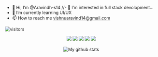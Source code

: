 - 👋 Hi, I’m @Aravindh-s14
//- 👀 I’m interested in full stack devolopment...
- 🌱 I’m currently learning UI/UX
- 📫 How to reach me vishnuaravind14@gmail.com

<!---[Visitor Count](https://profile-counter.glitch.me/{Aravindh-s14}/count.svg)--->

![visitors](https://visitor-badge.laobi.icu/badge?page_id=Aravindh-s14)

<p align="center">
  <img src="https://img.shields.io/badge/HTML5-E34F26?style=for-the-badge&logo=html5&logoColor=white" />
  <img src="https://img.shields.io/badge/CSS3-1572B6?style=for-the-badge&logo=css3&logoColor=white" />
  <img src="https://img.shields.io/badge/JavaScript-323330?style=for-the-badge&logo=javascript&logoColor=F7DF1E" />
  <img src="https://img.shields.io/badge/React-20232A?style=for-the-badge&logo=react&logoColor=61DAFB" /> 
  <img src="https://img.shields.io/badge/Visual_Studio_Code-0078D4?style=for-the-badge&logo=visual%20studio%20code&logoColor=white" /><br><br>
  
  <img align="center" src="https://github-readme-streak-stats.herokuapp.com?user=timcreative&theme=vue-dark&hide_border=true&date_format=M%20j%5B%2C%20Y%5D" alt="My github stats" /> 
<!---
Aravindh-s14/Aravindh-s14 is a ✨ special ✨ repository because its `README.md` (this file) appears on your GitHub profile.
You can click the Preview link to take a look at your changes.

- 💞️ I’m looking to collaborate on ...


--->
